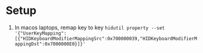 # Setup


1. In macos laptops, remap <caps lock> key to <ctrl> key
`hidutil property --set '{"UserKeyMapping":[{"HIDKeyboardModifierMappingSrc":0x700000039,"HIDKeyboardModifierMappingDst":0x7000000E0}]}'`
